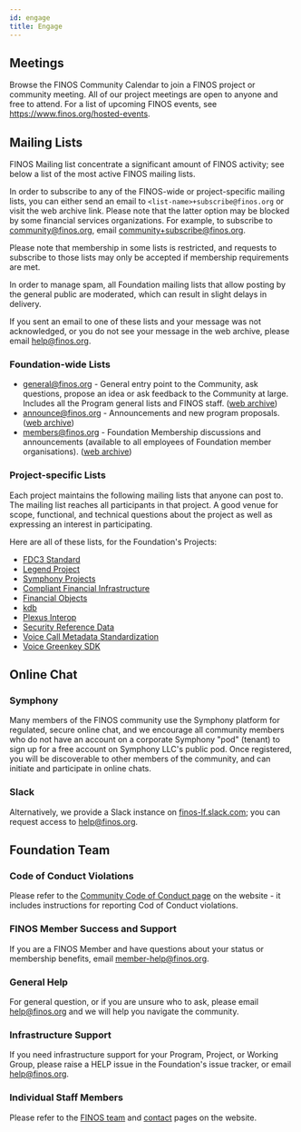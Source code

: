 ```yaml
---
id: engage
title: Engage
---
```


## Meetings
Browse the FINOS Community Calendar to join a FINOS project or community meeting. All of our project meetings are open to anyone and free to attend. For a list of upcoming FINOS events, see https://www.finos.org/hosted-events.

## Mailing Lists
FINOS Mailing list concentrate a significant amount of FINOS activity; see below a list of the most active FINOS mailing lists.

In order to subscribe to any of the FINOS-wide or project-specific mailing lists, you can either send an email to `<list-name>+subscribe@finos.org` or visit the web archive link. Please note that the latter option may be blocked by some financial services organizations. For example, to subscribe to community@finos.org, email [community+subscribe@finos.org](mailto:community+subscribe@finos.org).

Please note that membership in some lists is restricted, and requests to subscribe to those lists may only be accepted if membership requirements are met.

In order to manage spam, all Foundation mailing lists that allow posting by the general public are moderated, which can result in slight delays in delivery.

If you sent an email to one of these lists and your message was not acknowledged, or you do not see your message in the web archive, please email [help@finos.org](mailto:help@finos.org).

### Foundation-wide Lists
- [general@finos.org](mailto:general+subscribe@finos.org) - General entry point to the Community, ask questions, propose an idea or ask feedback to the Community at large. Includes all the Program general lists and FINOS staff. ([web archive](https://groups.google.com/a/finos.org/g/general))
- [announce@finos.org](mailto:announce+subscribe@finos.org) - Announcements and new program proposals. ([web archive](https://groups.google.com/a/finos.org/g/announce))
- [members@finos.org](mailto:members+subscribe@finos.org) - Foundation Membership discussions and announcements (available to all employees of Foundation member organisations). ([web archive](https://groups.google.com/a/finos.org/g/members))

### Project-specific Lists
Each project maintains the following mailing lists that anyone can post to. The mailing list reaches all participants in that project. A good venue for scope, functional, and technical questions about the project as well as expressing an interest in participating.

Here are all of these lists, for the Foundation's Projects:
- [FDC3 Standard](mailto:fdc3+subscribe@finos.org)
- [Legend Project](mailto:legend+subscribe@finos.org)
- [Symphony Projects](mailto:symphony+subscribe@finos.org)
- [Compliant Financial Infrastructure](mailto:compliant-financial-infrastructure+subscribe@finos.org)
- [Financial Objects](mailto:fo+subscribe@finos.org)
- [kdb](mailto:data-tech-kdb+subscribe@finos.org)
- [Plexus Interop](mailto:plx-desktop-interop+subscribe@finos.org)
- [Security Reference Data](mailto:data-tech-sec-ref+subscribe@finos.org)
- [Voice Call Metadata Standardization](mailto:voice-call-metadata-standardization+subscribe@finos.org)
- [Voice Greenkey SDK](mailto:voice-greenkey-sdk+subscribe@finos.org)

## Online Chat
### Symphony
Many members of the FINOS community use the Symphony platform for regulated, secure online chat, and we encourage all community members who do not have an account on a corporate Symphony "pod" (tenant) to sign up for a free account on Symphony LLC's public pod.  Once registered, you will be discoverable to other members of the community, and can initiate and participate in online chats.

### Slack
Alternatively, we provide a Slack instance on [finos-lf.slack.com](https://finos-lf.slack.com); you can request access to [help@finos.org](mailto:help@finos.org).

## Foundation Team

### Code of Conduct Violations
Please refer to the [Community Code of Conduct page](https://www.finos.org/code-of-conduct) on the website - it includes instructions for reporting Cod of Conduct violations.

### FINOS Member Success and Support
If you are a FINOS Member and have questions about your status or membership benefits, email [member-help@finos.org](mailto:member-help@finos.org).

### General Help
For general question, or if you are unsure who to ask, please email [help@finos.org](mailto:help@finos.org) and we will help you navigate the community.

### Infrastructure Support
If you need infrastructure support for your Program, Project, or Working Group, please raise a HELP issue in the Foundation's issue tracker, or email [help@finos.org](mailto:help@finos.org).

### Individual Staff Members
Please refer to the [FINOS team](https://www.finos.org/team) and [contact](https://www.finos.org/contact-us) pages on the website.
